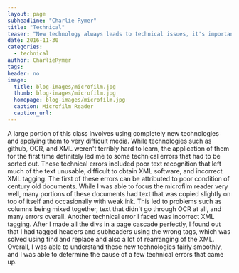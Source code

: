 ```yaml
---
layout: page
subheadline: "Charlie Rymer"
title: "Technical"
teaser: "New technology always leads to technical issues, it's important to know their causes."
date: 2016-11-30
categories:
  - technical
author: CharlieRymer
tags:
header: no
image:
  title: blog-images/microfilm.jpg
  thumb: blog-images/microfilm.jpg
  homepage: blog-images/microfilm.jpg
  caption: Microfilm Reader
  caption_url: 
---
```


A large portion of this class involves using completely new technologies and applying them to very difficult media.  While technologies such as github, OCR, and
XML weren't terribly hard to learn, the application of them for the first time definitely led me to some technical errors that had to be sorted out.  These technical errors
included poor text recognition that left much of the text unusable, difficult to obtain XML software, and incorrect XML tagging.  The first of these errors can be attributed
to poor condition of century old documents.  While I was able to focus the microfilm reader very well, many portions of these documents had text that was copied slightly on
top of itself and occasionally with weak ink.  This led to problems such as columns being mixed together, text that didn't go through OCR at all, and many errors overall.
Another technical error I faced was incorrect XML tagging.  After I made all the divs in a page cascade perfectly, I found out that I had tagged headers and subheaders using
the wrong tags, which was solved using find and replace and also a lot of rearranging of the XML.  Overall, I was able to understand these new technologies fairly smoothly,
and I was able to determine the cause of a few technical errors that came up.  
